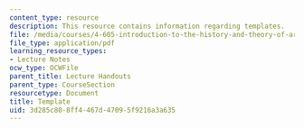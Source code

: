 ```yaml
---
content_type: resource
description: This resource contains information regarding templates.
file: /media/courses/4-605-introduction-to-the-history-and-theory-of-architecture-spring-2012/3d285c808ff4467d47095f9216a3a635_MIT4_605S12_lec_note_temp.pdf
file_type: application/pdf
learning_resource_types:
- Lecture Notes
ocw_type: OCWFile
parent_title: Lecture Handouts
parent_type: CourseSection
resourcetype: Document
title: Template
uid: 3d285c80-8ff4-467d-4709-5f9216a3a635
---
```

